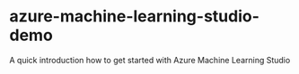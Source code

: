 # azure-machine-learning-studio-demo
A quick introduction how to get started with Azure Machine Learning Studio
